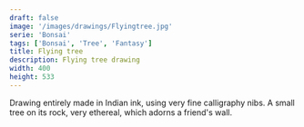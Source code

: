 ```yaml
---
draft: false
image: '/images/drawings/Flyingtree.jpg'
serie: 'Bonsai'
tags: ['Bonsai', 'Tree', 'Fantasy']
title: Flying tree
description: Flying tree drawing
width: 400
height: 533
---
```


Drawing entirely made in Indian ink, using very fine calligraphy nibs. A small tree on its rock, very ethereal, which adorns a friend's wall.
